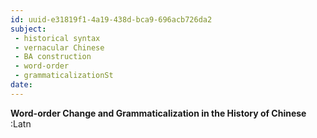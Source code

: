 ```yaml
---
id: uuid-e31819f1-4a19-438d-bca9-696acb726da2
subject: 
 - historical syntax
 - vernacular Chinese
 - BA construction
 - word-order
 - grammaticalizationSt
date: 
---
```


**Word-order Change and Grammaticalization in the History of Chinese** :Latn